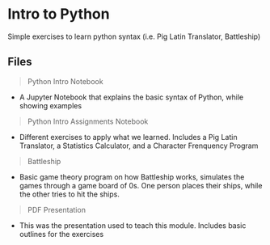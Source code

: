# Intro to Python
Simple exercises to learn python syntax (i.e. Pig Latin Translator, Battleship)

## Files

> Python Intro Notebook
- A Jupyter Notebook that explains the basic syntax of Python, while showing examples

> Python Intro Assignments Notebook
- Different exercises to apply what we learned. Includes a Pig Latin Translator, a Statistics Calculator, and a Character Frenquency Program

> Battleship
- Basic game theory program on how Battleship works, simulates the games through a game board of 0s. One person places their ships, while the other tries to hit the ships.

> PDF Presentation
- This was the presentation used to teach this module. Includes basic outlines for the exercises

